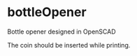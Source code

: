 bottleOpener
============

Bottle opener designed in OpenSCAD

The coin should be inserted while printing.